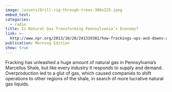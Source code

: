 ```yaml
---
image: /assets/Drill-rig-through-trees-300x225.jpeg
embed_text:
categories:
  - radio
title: Is Natural Gas Transforming Pennsylvania’s Economy?
link: >-
  http://www.npr.org/2013/10/28/241319381/how-frackings-ups-and-downs-affect-pennsylvanias-economy
publication: Morning Edition
show: true
---
```


Fracking has unleashed a huge amount of natural gas in Pennsylvania’s Marcellus Shale, but like every industry it responds to supply and demand. Overproduction led to a glut of gas, which caused companies to shift operations to other regions of the shale, in search of more lucrative natural gas liquids.
